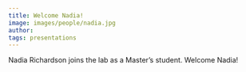 ```yaml
---
title: Welcome Nadia!
image: images/people/nadia.jpg
author:
tags: presentations
---
```


Nadia Richardson joins the lab as a Master’s student. Welcome Nadia!